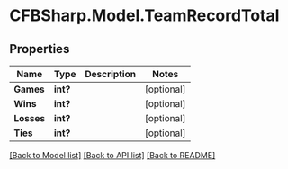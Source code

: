 # CFBSharp.Model.TeamRecordTotal
## Properties

Name | Type | Description | Notes
------------ | ------------- | ------------- | -------------
**Games** | **int?** |  | [optional] 
**Wins** | **int?** |  | [optional] 
**Losses** | **int?** |  | [optional] 
**Ties** | **int?** |  | [optional] 

[[Back to Model list]](../README.md#documentation-for-models) [[Back to API list]](../README.md#documentation-for-api-endpoints) [[Back to README]](../README.md)

